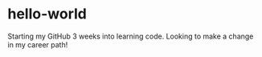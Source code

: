 # hello-world
Starting my GitHub 3 weeks into learning code.
Looking to make a change in my career path!
